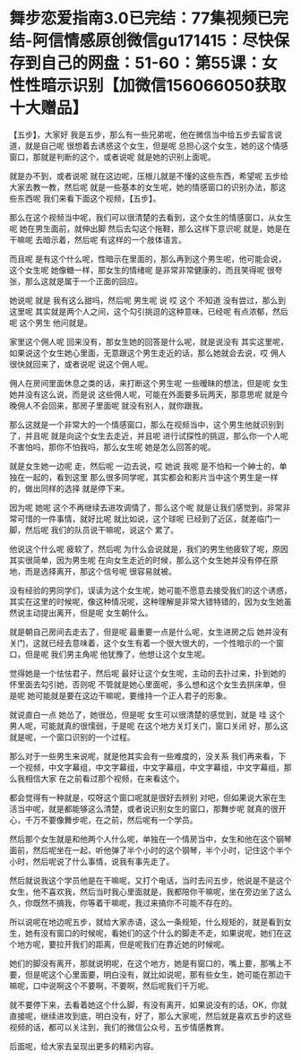 # 舞步恋爱指南3.0已完结：77集视频已完结-阿信情感原创微信gu171415：尽快保存到自己的网盘：51-60：第55课：女性性暗示识别【加微信156066050获取十大赠品】

【五步】，大家好 我是五步，那么有一些兄弟呢，他在微信当中给五步去留言说道，就是自己呢 很想着去诱惑这个女生，但是呢 总担心这个女生，她的这个情感窗口，那就是判断的这个，或者说呢 就是她的识别上面呢。

就是办不到，或者说呢 就在这边呢，压根儿就是不懂的这些东西，希望呢 五步给大家去教一教，然后呢 就是一些基本的女生呢，她的情感窗口的识别办法，那这些东西呢 我们来看下面这个视频，【五步】。

那么在这个视频当中呢，我们可以很清楚的去看到，这个女生的情感窗口，从女生呢 她在男生面前，就伸出脚 然后去勾这个拖鞋，那么这样下意识呢 就是，她是在干嘛呢 去暗示着，然后呢 有这样的一个肢体语言。

而且呢 是有这个什么呢，性暗示在里面的，那么再到这个男生呢，他可能会说，这个女生呢 她像糖一样，那女生的情绪呢 是非常非常健康的，而且笑得呢 很夸张，那么这就是属于一个正面的回应。

她说呢 就是 我有这么甜吗，然后呢 男生呢 说 哎 这个 不知道 没有尝过，那么到这里呢 其实就是两个人之间，这个勾引挑逗的这种意味，已经呢 有点浓郁，然后呢 这个男生 他问就是。

家里这个佣人呢 回来没有，那女生她的回答是什么呢，就是说没有 其实这里呢，如果说这个女生她心里面，无意跟这个男生走近的话，那么她就会去说，哎 佣人很快就回来了，或者说呢 说这个佣人呢。

佣人在房间里面休息之类的话，来打断这个男生呢 一些暧昧的想法，但是呢 女生她并没有这么说，而是说 这些佣人呢，可能在外面要多玩两天，那意思呢 就是今晚佣人不会回来，那房子里面呢 就没有别人，就你跟我。

那么这就是一个非常大的一个情感窗口，那么在视频当中，这个男生他就识别到了，并且呢 就是向这个女生去走近，并且呢 进行试探性的挑逗，那么你一个人呢 不害怕吗，那你不怕我吗，那么女生呢 她是怎么回答的呢。

就是女生她一边呢 走，然后呢 一边去说，哎 她说 我呢 是不怕和一个紳士的，单独在一起的，看到这里 那么很多同学呢，其实都会和影片当中这个男生是一样的，做出同样的选择 就是停下来。

因为呢 她呢 这个不再继续去进攻调情了，那么这个呢 就是让我们感觉到，非常非常可惜的一件事情，就好比呢 就比如说，这个球呢 已经到了近区，就差临门一脚，然后呢 我们的队员说干嘛呢，说这个 累了。

他说这个什么呢 疲软了，然后呢 为什么会说就是，我们的男生他疲软了呢，原因其实很简单，因为男生呢 在向女生走近的时候，那么这个女生她并没有停在原地，而是选择离开，那这个信号呢 很容易就被。

没有经验的男同学们，误读为这个女生呢，她可能不愿意去接受我们的这个诱惑，其实在这里的时候呢，像这种情况呢，这种理解是非常大错特错的，因为女生她虽然说主动提出离开，但是呢 女生朝什么。

就是朝自己房间去走去了，但是呢 最重要一点是什么呢，女生进房之后 她并没有关门，这就已经去意味着，这个女生有着一个很大很大的，一个性暗示的一个窗口，但是呢 我们男主角呢 他犹豫了，他想让这个女生呢。

觉得她是一个怯怯君子，然后呢 最好让这个女生呢，主动的去扑过来，扑到她的怀里面去勾引她，否则呢 不管就是她心里面呢，多么想和这个女生去拱床单，但是呢 她可能就是要在这边干嘛呢，要维持一个正人君子的形象。

就说直白一点 她怂了，她很怂，但是呢 女生可以很清楚的感觉到，就是 哇 这个男人呢，可能就真的很懦弱，于是呢 在这个地方关灯关门，窗口关闭 好，那么这就是呢，一个窗口识别的一个过程。

那么对于一些男生来说呢，就是他其实会有一些难度的，没关系 我们再来看，下一个视频，中文字幕组，中文字幕组，中文字幕组，中文字幕组，中文字幕组，那么我相信大家 在之前看过那个视频，在来看这个。

都会觉得有一种就是，哎呀这个窗口呢就是很好去辨别 对吧，但如果说大家在生活当中呢，就是都能够这么清楚，或者说识别女生的窗口，那舞步呢 就真的很开心，千万不要像舞步呢，在之前，然后呢有一个学员。

然后那个女生就是和他两个人什么呢，单独在一个情房当中，女生和他在这个钢琴面前，然后呢坐在一起，听他弹了半个小时的这个钢琴，半个小时，记住这个半个小时，然后呢说了什么事情，说我有事先走了。

然后就说我这个学员他是在干嘛呢，又打个电话，当时去问五步，他说是不是这个女生，他不喜欢我，然后当时我心里面就是，我都陪你干嘛呢，坐在旁边坐了这么久，你既然不搞我，你等着干嘛呢，我过来搞你不可能不存在的。

所以说呢在地边呢五步，就给大家赤语，这么一条规矩，什么规矩的，就是看到女生，她有没有窗口的时候呢，看她们的这个什么的脚走不走，如果说呢，她们在这个地方呢，要拉开我们的距离，但是呢我们在靠近她的时候呢。

她们的脚没有离开，那就说明呢，在这个地方，她是有窗口的，嘴上要，那嘴上不要，但是呢这个心里面要，明白没有，就比如说呢，那有些女生，她可能在那边干嘛呢，口中说啊这个不要啊，不要啊，然后呢我们千万呢。

就不要停下来，去看着她这个什么脚，有没有离开，如果说没有的话，OK，你就直接呢，继续进攻到底，明白没有，好了，那么大家呢，然后就是喜欢五步的这些视频的话，都可以关注到，我们的微信公众号，五步情感教育。

后面呢，给大家去呈现出更多的精彩内容。